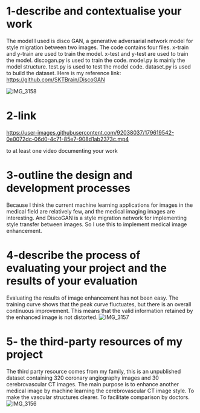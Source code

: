 
# 1-describe and contextualise your work
The model I used is disco GAN, a generative adversarial network model for style migration between two images. The code contains four files. x-train and y-train are used to train the model. x-test and y-test are used to train the model. discogan.py is used to train the code. model.py is mainly the model structure. test.py is used to test the model code. dataset.py is used to build the dataset.
Here is my reference link: https://github.com/SKTBrain/DiscoGAN

![IMG_3158](https://user-images.githubusercontent.com/92038037/175996174-4a2ba524-61eb-459a-b251-96762bf7f48b.JPG)

# 2-link 

https://user-images.githubusercontent.com/92038037/179619542-0e0072dc-06d0-4c71-85e7-908d1ab2373c.mp4

to at least one video documenting your work


# 3-outline the design and development processes

Because I think the current machine learning applications for images in the medical field are relatively few, and the medical imaging images are interesting. And DiscoGAN is a style migration network for implementing style transfer between images. So I use this to implement medical image enhancement.


# 4-describe the process of evaluating your project and the results of your evaluation

Evaluating the results of image enhancement has not been easy. The training curve shows that the peak curve fluctuates, but there is an overall continuous improvement. This means that the valid information retained by the enhanced image is not distorted.
![IMG_3157](https://user-images.githubusercontent.com/92038037/175996241-719afcf3-e706-4da6-a3f9-0f1b781f72ca.JPG)

# 5- the third-party resources of my project
The third party resource comes from my family, this is an unpublished dataset containing 320 coronary angiography images and 30 cerebrovascular CT images. The main purpose is to enhance another medical image by machine learning the cerebrovascular CT image style. To make the vascular structures clearer. To facilitate comparison by doctors. 
![IMG_3156](https://user-images.githubusercontent.com/92038037/175996236-5c29c283-f5a4-47a0-ade1-c62911526676.JPG)
